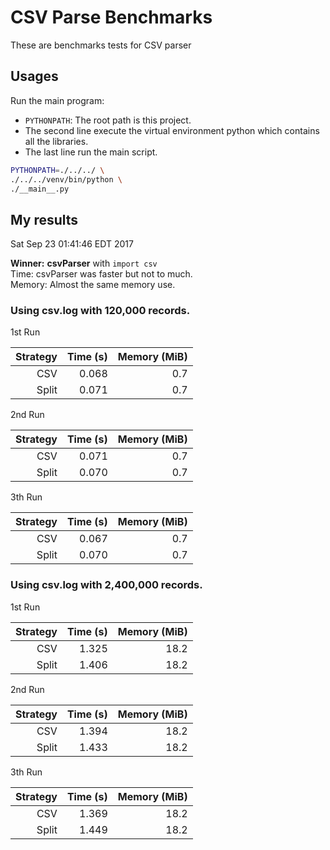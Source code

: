 # CSV Parse Benchmarks

These are benchmarks tests for CSV parser

## Usages

Run the main program:<br>
* `PYTHONPATH`: The root path is this project.
* The second line execute the virtual environment python which contains all the libraries.
* The last line run the main script.
```bash
PYTHONPATH=./../../ \
./../../venv/bin/python \
./__main__.py
```


## My results
Sat Sep 23 01:41:46 EDT 2017<br>

__Winner:__ __csvParser__ with `import csv`<br>
Time: csvParser was faster but not to much.<br>
Memory: Almost the same memory use.<br>


### Using csv.log with 120,000 records.

1st Run

| Strategy | Time (s) | Memory (MiB) |
| -------: | -------: | -----------: |
| CSV      |    0.068 |          0.7 |
| Split    |    0.071 |          0.7 |


2nd Run

| Strategy | Time (s) | Memory (MiB) |
| -------: | -------: | -----------: |
| CSV      |    0.071 |          0.7 |
| Split    |    0.070 |          0.7 |


3th Run

| Strategy | Time (s) | Memory (MiB) |
| -------: | -------: | -----------: |
| CSV      |    0.067 |          0.7 |
| Split    |    0.070 |          0.7 |


### Using csv.log with 2,400,000 records.

1st Run

| Strategy | Time (s) | Memory (MiB) |
| -------: | -------: | -----------: |
| CSV      |    1.325 |         18.2 |
| Split    |    1.406 |         18.2 |


2nd Run

| Strategy | Time (s) | Memory (MiB) |
| -------: | -------: | -----------: |
| CSV      |    1.394 |         18.2 |
| Split    |    1.433 |         18.2 |


3th Run

| Strategy | Time (s) | Memory (MiB) |
| -------: | -------: | -----------: |
| CSV      |    1.369 |         18.2 |
| Split    |    1.449 |         18.2 |

